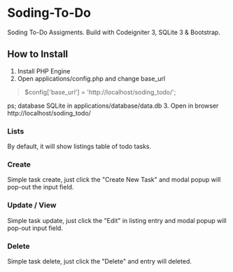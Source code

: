 # Soding-To-Do
Soding To-Do Assigments. Build with Codeigniter 3, SQLite 3 & Bootstrap.

## How to Install
1. Install PHP Engine
2. Open applications/config.php and change base_url
> $config['base_url'] = 'http://localhost/soding_todo/';

ps; database SQLite in applications/database/data.db
3. Open in browser http://localhost/soding_todo/

### Lists
By default, it will show listings table of todo tasks.

### Create
Simple task create, just click the "Create New Task" and modal popup will pop-out the input field.

### Update / View
Simple task update, just click the "Edit" in listing entry and modal popup will pop-out input field.

### Delete
Simple task delete, just click the "Delete" and entry will deleted.
